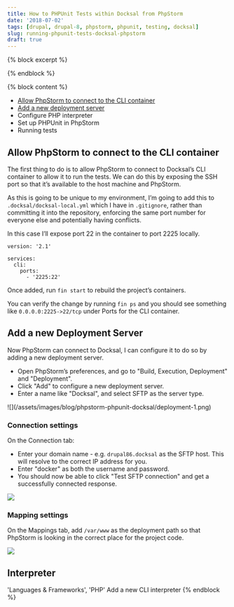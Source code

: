 ```yaml
---
title: How to PHPUnit Tests within Docksal from PhpStorm
date: '2018-07-02'
tags: [drupal, drupal-8, phpstorm, phpunit, testing, docksal]
slug: running-phpunit-tests-docksal-phpstorm
draft: true
---
```

{% block excerpt %}
 
{% endblock %}

{% block content %}
- [Allow PhpStorm to connect to the CLI container](#allow-phpstorm-to-connect-to-the-cli-container)
- [Add a new deployment server](#add-a-new-deployment-server)
- Configure PHP interpreter
- Set up PHPUnit in PhpStorm
- Running tests

## Allow PhpStorm to connect to the CLI container

The first thing to do is to allow PhpStorm to connect to Docksal’s CLI container to allow it to run the tests. We can do this by exposing the SSH port so that it’s available to the host machine and PhpStorm.

As this is going to be unique to my environment, I’m going to add this to `.docksal/docksal-local.yml` which I have in `.gitignore`, rather than committing it into the repository, enforcing the same port number for everyone else and potentially having conflicts.

In this case I’ll expose port 22 in the container to port 2225 locally.

```
version: '2.1'

services:
  cli:
    ports:
      - '2225:22'
```

Once added, run `fin start` to rebuild the project’s containers.

You can verify the change by running `fin ps` and you should see something like `0.0.0.0:2225->22/tcp` under Ports for the CLI container.

## Add a new Deployment Server

Now PhpStorm can connect to Docksal, I can configure it to do so by adding a new deployment server.

- Open PhpStorm’s preferences, and go to "Build, Execution, Deployment" and "Deployment".
- Click "Add" to configure a new deployment server.
- Enter a name like "Docksal", and select SFTP as the server type.

<div class="w-full md:w-2/3" markdown="1">
![](/assets/images/blog/phpstorm-phpunit-docksal/deployment-1.png)
</div>

### Connection settings

On the Connection tab:

- Enter your domain name - e.g. `drupal86.docksal` as the SFTP host. This will resolve to the correct IP address for you.
- Enter "docker" as both the username and password.
- You should now be able to click "Test SFTP connection" and get a successfully connected response.

![](/assets/images/blog/phpstorm-phpunit-docksal/deployment-2.png)


### Mapping settings

On the Mappings tab, add `/var/www` as the deployment path so that PhpStorm is looking in the correct place for the project code.

![](/assets/images/blog/phpstorm-phpunit-docksal/deployment-3.png)

## Interpreter

'Languages & Frameworks', 'PHP'
Add a new CLI interpreter
{% endblock %}

